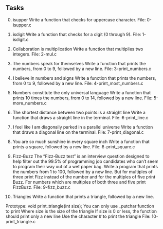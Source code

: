 ## Tasks
0. isupper
Write a function that checks for uppercase character.
File: 0-isupper.c
  
1. isdigit
Write a function that checks for a digit (0 through 9).
File: 1-isdigit.c
  
2. Collaboration is multiplication
Write a function that multiplies two integers.
File: 2-mul.c
  
3. The numbers speak for themselves
Write a function that prints the numbers, from 0 to 9, followed by a new line.
File: 3-print_numbers.c
  
4. I believe in numbers and signs
Write a function that prints the numbers, from 0 to 9, followed by a new line.
File: 4-print_most_numbers.c
  
5. Numbers constitute the only universal language
Write a function that prints 10 times the numbers, from 0 to 14, followed by a new line.
File: 5-more_numbers.c
  
6. The shortest distance between two points is a straight line
Write a function that draws a straight line in the terminal.
File: 6-print_line.c
  
7. I feel like I am diagonally parked in a parallel universe
Write a function that draws a diagonal line on the terminal.
File: 7-print_diagonal.c
  
8. You are so much sunshine in every square inch
Write a function that prints a square, followed by a new line.
File: 8-print_square.c
  
9. Fizz-Buzz
The “Fizz-Buzz test” is an interview question designed to help filter out the 99.5% of programming job candidates who can’t seem to program their way out of a wet paper bag.
Write a program that prints the numbers from 1 to 100, followed by a new line. But for multiples of three print Fizz instead of the number and for the multiples of five print Buzz. For numbers which are multiples of both three and five print FizzBuzz.
File: 9-fizz_buzz.c
   
10. Triangles
Write a function that prints a triangle, followed by a new line.

Prototype: void print_triangle(int size);
You can only use _putchar function to print
Where size is the size of the triangle
If size is 0 or less, the function should print only a new line
Use the character # to print the triangle
File: 10-print_triangle.c
